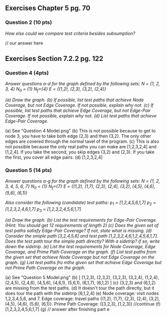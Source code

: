 ## Exercises Chapter 5 pg. 70
### Question 2 (10 pts)

*How else could we compare test criteria besides subsumption?*

// our answer here

## Exercises Section 7.2.2 pg. 122

### Question 4 (4pts)

*Answer questions a-d for the graph defined by the following sets:*
*N = {1, 2, 3, 4}*
*N<sub>0</sub> = {1}*
*N<sub>f</sub>={4}*
*E = {(1,2), (2,3), (3,2), (2,4)}*

*(a) Draw the graph.*
*(b) If possible, list test paths that achieve Node Coverage, but not Edge Coverage. If not possible, explain why not.*
*(c) If possible, list test paths that achieve Edge Coverage, but not Edge-Pair Coverage. If not possible, explain why not.*
*(d) List test paths that achieve Edge-Pair Coverage.*

(a) See "Question 4 Model.png"
(b) This is not possible because to get to node 3, you have to take both edge (2,3) and then (3,2). The only other edges are covered through the normal tavel of the program.
(c) This is also not possible because the only real paths you can make are [1,2,3,2,4] and [1,2,4]. If you take the second, you skip edges (3,2) and (2,3). If you take the first, you cover all edge pairs.
(d) [1,2,3,2,4]


### Question 5 (14 pts)

*Answer questions a-g for the graph defined by the following sets:*
*N = {1, 2, 3, 4, 5, 6, 7}*
*N<sub>0</sub> = {1}*
*N<sub>f</sub>={7}*
*E = {(1,2), (1,7), (2,3), (2,4), (3,2), (4,5), (4,6), (5,6), (6,1)}*

*Also consider the following (candidate) test paths:*
*p<sub>1</sub> = [1,2,4,5,6,1,7]*
*p<sub>2</sub> = [1,2,3,2,4,6,1,7]*
*p<sub>3</sub> = [1,2,3,2,4,5,6,1,7]*

*(a) Draw the graph.*
*(b) List the test requirements for Edge-Pair Coverage. (Hint: You should get 12 requirements of length 2)*
*(c) Does the given set of test paths satisfy Edge-Pair Coverage? If not, state what is missing.*
*(d) Consider the smiple path [3,2,4,5,6] and test path [1,2,3,2,4,6,1,2,4,5,6,1,7]. Does the test path tour the simple path directly? With a sidetrip? if so, write down the sidetrip.*
*(e) List the test requirements for Node Coverage, Edge Coverage, and Prime Path Coverage on the graph.*
*(f) List test paths from the given set that achieve Node Coverage but not Edge Coverage on the graph.*
*(g) List test paths fro mthe given set that achieve Edge Coverage but not Prime Path Coverage on the graph.*

(a) See "Question 5 Model.png"
(b) [ (1,2,3), (2,3,2), (3,2,3), (3,2,4), (1,2,4), (2,4,5), (2,4,6), (4,5,6), (4,6,1), (5,6,1), (6,1,7), (6,1,2) ]
(c) (3,2,3) and (6,1,2) are missing from the test paths.
(d) It doesn't tour the path directly, but it does tour the path with the sidetrip [6,1,2,4]
(e)
    Node coverage: visit nodes 1,2,3,4,5,6, and 7.
    Edge coverage: travel paths {(1,2), (1,7), (2,3), (2,4), (3,2), (4,5), (4,6), (5,6), (6,1)}.
    Prime Path Coverage: {[3,2,3], [1,2,3]} //continue
(f) [1,2,3,2,4,5,6,1,7]
(g) // answer after finishing part e